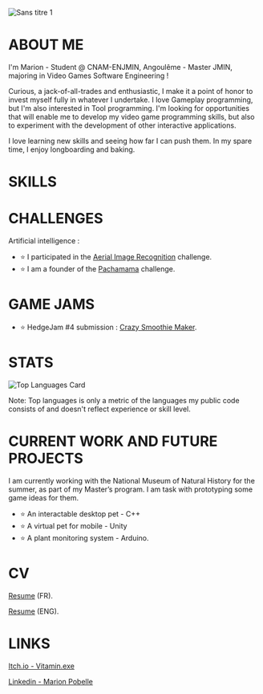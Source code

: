 ![Sans titre 1](https://github.com/marionpobelle/marionpobelle/assets/112869026/30edfb38-b794-4fb2-a718-d560bb4fb1b7)

# ABOUT ME

I'm Marion - Student @ CNAM-ENJMIN, Angoulême - Master JMIN, majoring in Video Games Software Engineering !

Curious, a jack-of-all-trades and enthusiastic, I make it a point of honor to invest myself fully in whatever I undertake. I love Gameplay programming, but I'm also interested in Tool programming. I'm looking for opportunities that will enable me to develop my video game programming skills, but also to experiment with the development of other interactive applications.

I love learning new skills and seeing how far I can push them. In my spare time, I enjoy longboarding and baking.

# SKILLS



# CHALLENGES

Artificial intelligence :
- ⭐ I participated in the [Aerial Image Recognition](https://codalab.lisn.upsaclay.fr/competitions/573) challenge.
- ⭐ I am a founder of the [Pachamama](https://codalab.lisn.upsaclay.fr/competitions/1447) challenge.

# GAME JAMS

- ⭐ HedgeJam #4 submission : [Crazy Smoothie Maker](https://maerys.itch.io/crazy-smoothie-maker).

# STATS

![Top Languages Card](https://github-readme-stats.vercel.app/api/top-langs/?username=marionpobelle&layout=compact)

Note: Top languages is only a metric of the languages my public code consists of and doesn't reflect experience or skill level.


# CURRENT WORK AND FUTURE PROJECTS
I am currently working with the National Museum of Natural History for the summer, as part of my Master’s program. I am task with prototyping some game ideas for them.

- ⭐ An interactable desktop pet - C++
- ⭐ A virtual pet for mobile - Unity
- ⭐ A plant monitoring system - Arduino.

# CV

[Resume](CV_Marion_Pobelle_SAFE.pdf) (FR).

[Resume](Resume_Marion_Pobelle_SAFE.pdf) (ENG).

# LINKS

[Itch.io - Vitamin.exe](https://vitaminexe.itch.io/)

[Linkedin - Marion Pobelle](https://www.linkedin.com/in/marion-pobelle-07639224b/)



